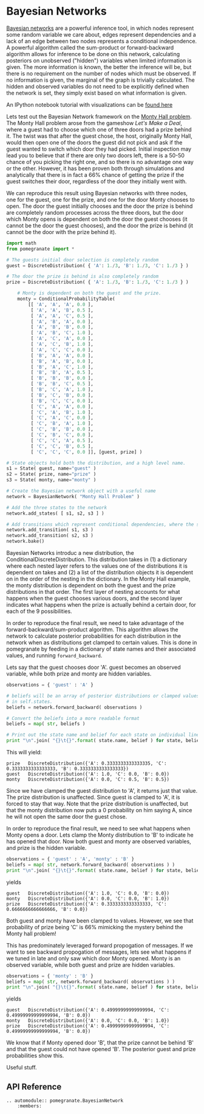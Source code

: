 Bayesian Networks
=================

[Bayesian networks](http://en.wikipedia.org/wiki/Bayesian_network) are a powerful inference tool, in which nodes represent some random variable we care about, edges represent dependencies and a lack of an edge between two nodes represents a conditional independence. A powerful algorithm called the sum-product or forward-backward algorithm allows for inference to be done on this network, calculating posteriors on unobserved ("hidden") variables when limited information is given. The more information is known, the better the inference will be, but there is no requirement on the number of nodes which must be observed. If no information is given, the marginal of the graph is trivially calculated. The hidden and observed variables do not need to be explicitly defined when the network is set, they simply exist based on what information is given. 

An IPython notebook tutorial with visualizations can be [found here](https://github.com/jmschrei/pomegranate/blob/master/tutorials/Tutorial_4_Bayesian_Networks.ipynb)

Lets test out the Bayesian Network framework on the [Monty Hall problem](http://en.wikipedia.org/wiki/Monty_Hall_problem). The Monty Hall problem arose from the gameshow <i>Let's Make a Deal</i>, where a guest had to choose which one of three doors had a prize behind it. The twist was that after the guest chose, the host, originally Monty Hall, would then open one of the doors the guest did not pick and ask if the guest wanted to switch which door they had picked. Initial inspection may lead you to believe that if there are only two doors left, there is a 50-50 chance of you picking the right one, and so there is no advantage one way or the other. However, it has been proven both through simulations and analytically that there is in fact a 66% chance of getting the prize if the guest switches their door, regardless of the door they initially went with. 

We can reproduce this result using Bayesian networks with three nodes, one for the guest, one for the prize, and one for the door Monty chooses to open. The door the guest initially chooses and the door the prize is behind are completely random processes across the three doors, but the door which Monty opens is dependent on both the door the guest chooses (it cannot be the door the guest chooses), and the door the prize is behind (it cannot be the door with the prize behind it). 

```python
import math
from pomegranate import *

# The guests initial door selection is completely random
guest = DiscreteDistribution( { 'A': 1./3, 'B': 1./3, 'C': 1./3 } )

# The door the prize is behind is also completely random
prize = DiscreteDistribution( { 'A': 1./3, 'B': 1./3, 'C': 1./3 } )

	# Monty is dependent on both the guest and the prize. 
	monty = ConditionalProbabilityTable(
		[[ 'A', 'A', 'A', 0.0 ],
		 [ 'A', 'A', 'B', 0.5 ],
		 [ 'A', 'A', 'C', 0.5 ],
		 [ 'A', 'B', 'A', 0.0 ],
		 [ 'A', 'B', 'B', 0.0 ],
		 [ 'A', 'B', 'C', 1.0 ],
		 [ 'A', 'C', 'A', 0.0 ],
		 [ 'A', 'C', 'B', 1.0 ],
		 [ 'A', 'C', 'C', 0.0 ],
		 [ 'B', 'A', 'A', 0.0 ],
		 [ 'B', 'A', 'B', 0.0 ],
		 [ 'B', 'A', 'C', 1.0 ],
		 [ 'B', 'B', 'A', 0.5 ],
		 [ 'B', 'B', 'B', 0.0 ],
		 [ 'B', 'B', 'C', 0.5 ],
		 [ 'B', 'C', 'A', 1.0 ],
		 [ 'B', 'C', 'B', 0.0 ],
		 [ 'B', 'C', 'C', 0.0 ],
		 [ 'C', 'A', 'A', 0.0 ],
		 [ 'C', 'A', 'B', 1.0 ],
		 [ 'C', 'A', 'C', 0.0 ],
		 [ 'C', 'B', 'A', 1.0 ],
		 [ 'C', 'B', 'B', 0.0 ],
		 [ 'C', 'B', 'C', 0.0 ],
		 [ 'C', 'C', 'A', 0.5 ],
		 [ 'C', 'C', 'B', 0.5 ],
		 [ 'C', 'C', 'C', 0.0 ]], [guest, prize] )  

# State objects hold both the distribution, and a high level name.
s1 = State( guest, name="guest" )
s2 = State( prize, name="prize" )
s3 = State( monty, name="monty" )

# Create the Bayesian network object with a useful name
network = BayesianNetwork( "Monty Hall Problem" )

# Add the three states to the network 
network.add_states( [ s1, s2, s3 ] )

# Add transitions which represent conditional dependencies, where the second node is conditionally dependent on the first node (Monty is dependent on both guest and prize)
network.add_transition( s1, s3 )
network.add_transition( s2, s3 )
network.bake()
```

Bayesian Networks introduc a new distribution, the ConditionalDiscreteDistribution. This distribution takes in (1) a dictionary where each nested layer refers to the values one of the distributions it is dependent on takes and (2) a list of the  distribution objects it is dependent on in the order of the nesting in the dictionary. In the Monty Hall example, the monty distribution is dependent on both the guest and the prize distributions in that order. The first layer of nesting accounts for what happens when the guest chooses various doors, and the second layer indicates what happens when the prize is actually behind a certain door, for each of the 9 possibilities. 

In order to reproduce the final result, we need to take advantage of the forward-backward/sum-product algorithm. This algorithm allows the network to calculate posterior probabilities for each distribution in the network when as distributions get clamped to certain values. This is done in pomegranate by feeding in a dictionary of state names and their associated values, and running `forward_backward`.  

Lets say that the guest chooses door 'A'. guest becomes an observed variable, while both prize and monty are hidden variables. 

```python
observations = { 'guest' : 'A' }

# beliefs will be an array of posterior distributions or clamped values for each state, indexed corresponding to the order
# in self.states. 
beliefs = network.forward_backward( observations )

# Convert the beliefs into a more readable format
beliefs = map( str, beliefs )

# Print out the state name and belief for each state on individual lines
print "\n".join( "{}\t{}".format( state.name, belief ) for state, belief in zip( network.states, beliefs ) )
```
This will yield: 
```
prize	DiscreteDistribution({'A': 0.3333333333333335, 'C': 0.3333333333333333, 'B': 0.3333333333333333})
guest	DiscreteDistribution({'A': 1.0, 'C': 0.0, 'B': 0.0})
monty	DiscreteDistribution({'A': 0.0, 'C': 0.5, 'B': 0.5})
```

Since we have clamped the guest distribution to 'A', it returns just that value. The prize distribution is unaffected. 
Since guest is clamped to 'A', it is forced to stay that way. Note that the prize distribution is unaffected, but that the monty distribution now puts a 0 probability on him saying A, since he will not open the same door the guest chose. 

In order to reproduce the final result, we need to see what happens when Monty opens a door. Lets clamp the Monty distribution to 'B' to indicate he has opened that door. Now both guest and monty are observed variables, and prize is the hidden variable.

```python
observations = { 'guest' : 'A', 'monty' : 'B' }
beliefs = map( str, network.forward_backward( observations ) )
print "\n".join( "{}\t{}".format( state.name, belief ) for state, belief in zip( network.states, beliefs ) )
```
yields
```
guest	DiscreteDistribution({'A': 1.0, 'C': 0.0, 'B': 0.0})
monty	DiscreteDistribution({'A': 0.0, 'C': 0.0, 'B': 1.0})
prize	DiscreteDistribution({'A': 0.3333333333333333, 'C': 0.6666666666666666, 'B': 0.0})
```
Both guest and monty have been clamped to values. However, we see that probability of prize being 'C' is 66% mimicking the mystery behind the Monty hall problem!

This has predominately leveraged forward propogation of messages. If we want to see backward propogation of messages, lets see what happens if we tuned in late and only saw which door Monty opened. Monty is an observed variable, while both guest and prize are hidden variables.

```python
observations = { 'monty' : 'B' }
beliefs = map( str, network.forward_backward( observations ) )
print "\n".join( "{}\t{}".format( state.name, belief ) for state, belief in zip( network.states, beliefs ) )
```
yields
```
guest	DiscreteDistribution({'A': 0.49999999999999994, 'C': 0.49999999999999994, 'B': 0.0})
monty	DiscreteDistribution({'A': 0.0, 'C': 0.0, 'B': 1.0})
prize	DiscreteDistribution({'A': 0.49999999999999994, 'C': 0.49999999999999994, 'B': 0.0})
```

We know that if Monty opened door 'B', that the prize cannot be behind 'B' and that the guest could not have opened 'B'. The posterior guest and prize probabilities show this. 

Useful stuff.

API Reference
-------------

```eval_rst
.. automodule:: pomegranate.BayesianNetwork
	:members:
```
